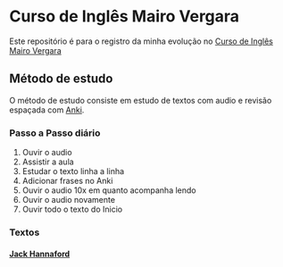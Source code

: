 # Curso de Inglês Mairo Vergara

Este repositório é para o registro da minha evolução no  [Curso de Inglês Mairo Vergara](https://curso.mairovergara.com/)

## Método de estudo 
O método de estudo consiste em estudo de textos com audio e revisão espaçada com [Anki](https://apps.ankiweb.net/).

### Passo a Passo diário
1. Ouvir o audio 
2. Assistir a aula
3. Estudar o texto linha a linha
4. Adicionar frases no Anki
5. Ouvir o audio 10x em quanto acompanha lendo
6. Ouvir o audio novamente 
7. Ouvir todo o texto do Inicio

### Textos

#### [Jack Hannaford](https://github.com/luan-prates/CIMV/blob/main/foundation/jack_hannaford_01.md)